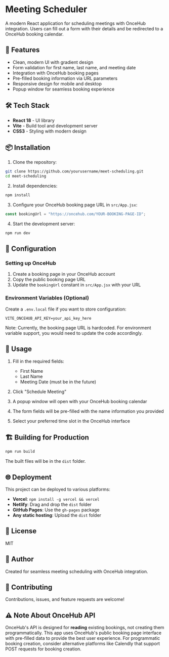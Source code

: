 # Meeting Scheduler

A modern React application for scheduling meetings with OnceHub integration. Users can fill out a form with their details and be redirected to a OnceHub booking calendar.

## 🚀 Features

- Clean, modern UI with gradient design
- Form validation for first name, last name, and meeting date
- Integration with OnceHub booking pages
- Pre-filled booking information via URL parameters
- Responsive design for mobile and desktop
- Popup window for seamless booking experience

## 🛠️ Tech Stack

- **React 18** - UI library
- **Vite** - Build tool and development server
- **CSS3** - Styling with modern design

## 📦 Installation

1. Clone the repository:

```bash
git clone https://github.com/yourusername/meet-scheduling.git
cd meet-scheduling
```

2. Install dependencies:

```bash
npm install
```

3. Configure your OnceHub booking page URL in `src/App.jsx`:

```javascript
const bookingUrl = "https://oncehub.com/YOUR-BOOKING-PAGE-ID";
```

4. Start the development server:

```bash
npm run dev
```

## 🔧 Configuration

### Setting up OnceHub

1. Create a booking page in your OnceHub account
2. Copy the public booking page URL
3. Update the `bookingUrl` constant in `src/App.jsx` with your URL

### Environment Variables (Optional)

Create a `.env.local` file if you want to store configuration:

```env
VITE_ONCEHUB_API_KEY=your_api_key_here
```

Note: Currently, the booking page URL is hardcoded. For environment variable support, you would need to update the code accordingly.

## 📝 Usage

1. Fill in the required fields:

   - First Name
   - Last Name
   - Meeting Date (must be in the future)

2. Click "Schedule Meeting"

3. A popup window will open with your OnceHub booking calendar

4. The form fields will be pre-filled with the name information you provided

5. Select your preferred time slot in the OnceHub interface

## 🏗️ Building for Production

```bash
npm run build
```

The built files will be in the `dist` folder.

## 🌐 Deployment

This project can be deployed to various platforms:

- **Vercel**: `npm install -g vercel && vercel`
- **Netlify**: Drag and drop the `dist` folder
- **GitHub Pages**: Use the `gh-pages` package
- **Any static hosting**: Upload the `dist` folder

## 📄 License

MIT

## 👤 Author

Created for seamless meeting scheduling with OnceHub integration.

## 🤝 Contributing

Contributions, issues, and feature requests are welcome!

## ⚠️ Note About OnceHub API

OnceHub's API is designed for **reading** existing bookings, not creating them programmatically. This app uses OnceHub's public booking page interface with pre-filled data to provide the best user experience. For programmatic booking creation, consider alternative platforms like Calendly that support POST requests for booking creation.

